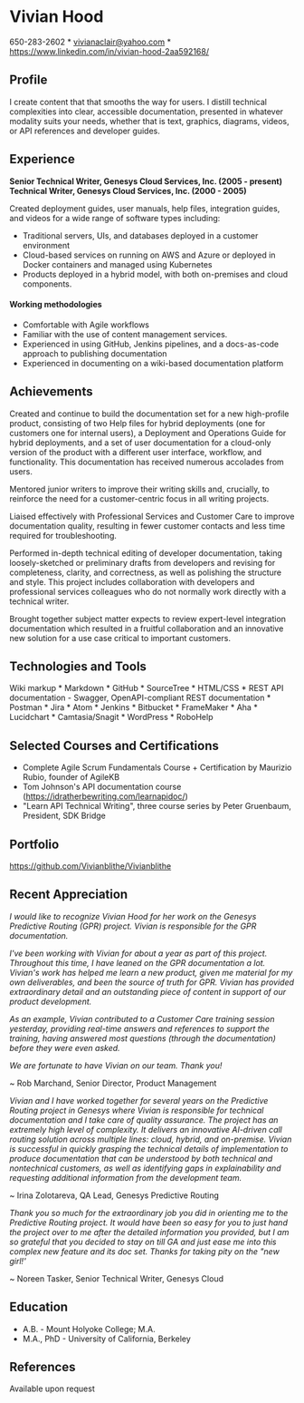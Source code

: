 # Vivian Hood
650-283-2602    *   vivianaclair@yahoo.com   *   https://www.linkedin.com/in/vivian-hood-2aa592168/

## Profile
I create content that that smooths the way for users. I distill technical complexities into clear, accessible documentation, presented in whatever modality suits your needs, whether that is text, graphics, diagrams, videos, or API references and developer guides.

## Experience
**Senior Technical Writer, Genesys Cloud Services, Inc.  (2005 - present)**
**Technical Writer, Genesys Cloud Services, Inc. (2000 - 2005)**

Created deployment guides, user manuals, help files, integration guides, and videos for a wide range of software types including:
* Traditional servers, UIs, and databases deployed in a customer environment
* Cloud-based services on running on AWS and Azure or deployed in Docker containers and managed using Kubernetes
* Products deployed in a hybrid model, with both on-premises and cloud components.

#### Working methodologies
* Comfortable with Agile workflows
* Familiar with the use of content management services. 
* Experienced in using GitHub, Jenkins pipelines, and a docs-as-code approach to publishing documentation 
* Experienced in documenting on a wiki-based documentation platform

## Achievements
Created and continue to build the documentation set for a new high-profile product, consisting of two Help files for hybrid deployments (one for customers one for internal users), a Deployment and Operations Guide for hybrid deployments, and a set of user documentation for a cloud-only version of the product with a different user interface, workflow, and functionality. This documentation has received numerous accolades from users.

Mentored junior writers to improve their writing skills and, crucially, to reinforce the need for a customer-centric focus in all writing projects.

Liaised effectively with Professional Services and Customer Care to improve documentation quality, resulting in fewer customer contacts and less time required for troubleshooting.

Performed in-depth technical editing of developer documentation, taking loosely-sketched or preliminary drafts from developers and revising for completeness, clarity, and correctness, as well as polishing the structure and style. This project includes collaboration with developers and professional services colleagues who do not normally work directly with a technical writer.

Brought together subject matter expects to review expert-level integration documentation which resulted in a fruitful collaboration and an innovative new solution for a use case critical to important customers.

## Technologies and Tools
Wiki markup	*  Markdown	*  GitHub	*  SourceTree	 *  HTML/CSS * REST API documentation - Swagger, OpenAPI-compliant REST documentation	*  Postman  * Jira  *	Atom  *	Jenkins  *	Bitbucket  *	FrameMaker  *  Aha	  *  Lucidchart  *  	Camtasia/Snagit	*  WordPress	*  RoboHelp

## Selected Courses and Certifications
* Complete Agile Scrum Fundamentals Course + Certification by Maurizio Rubio, founder of AgileKB
* Tom Johnson's API documentation course (https://idratherbewriting.com/learnapidoc/)
* "Learn API Technical Writing", three course series by Peter Gruenbaum, President, SDK Bridge

## Portfolio
https://github.com/Vivianblithe/Vivianblithe

## Recent Appreciation
_I would like to recognize Vivian Hood for her work on the Genesys Predictive Routing (GPR) project. Vivian is responsible for the GPR documentation._

_I've been working with Vivian for about a year as part of this project. Throughout this time, I have leaned on the GPR documentation a lot. Vivian's work has helped me learn a new product, given me material for my own deliverables, and been the source of truth for GPR. Vivian has provided extraordinary detail and an outstanding piece of content in support of our product development._

_As an example, Vivian contributed to a Customer Care training session yesterday, providing real-time answers and references to support the training, having answered most questions (through the documentation) before they were even asked._

_We are fortunate to have Vivian on our team. Thank you!_

~ Rob Marchand, Senior Director, Product Management

_Vivian and I have worked together for several years on the Predictive Routing project in Genesys where Vivian is responsible for technical documentation and I take care of quality assurance. The project has an extremely high level of complexity. It delivers an innovative AI-driven call routing solution across multiple lines: cloud, hybrid, and on-premise. Vivian is successful in quickly grasping the technical details of implementation to produce documentation that can be understood by both technical and nontechnical customers, as well as identifying gaps in explainability and requesting additional information from the development team._

~ Irina Zolotareva, QA Lead, Genesys Predictive Routing

_Thank you so much for the extraordinary job you did in orienting me to the Predictive Routing project. It would have been so easy for you to just hand the project over to me after the detailed information you provided, but I am so grateful that you decided to stay on till GA and just ease me into this complex new feature and its doc set. Thanks for taking pity on the "new girl!'_

~ Noreen Tasker, Senior Technical Writer, Genesys Cloud

## Education
* A.B. -  Mount Holyoke College; M.A.
* M.A., PhD - University of California, Berkeley

## References
Available upon request
